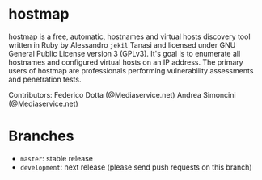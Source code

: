 hostmap
=======

hostmap is a free, automatic, hostnames and virtual hosts discovery tool written in Ruby by Alessandro `jekil` Tanasi and licensed under GNU General Public License version 3 (GPLv3). It's goal is to enumerate all hostnames and configured virtual hosts on an IP address. The primary users of hostmap are professionals performing vulnerability assessments and penetration tests.

Contributors:
				Federico Dotta   (@Mediaservice.net)
				Andrea Simoncini (@Mediaservice.net)

Branches
========

* `master`: stable release
* `development`: next release (please send push requests on this branch)
